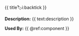 {{ title:label:i:backtick }}

**Description:** 
{{ text:description }}

**Used By:** 
{{ @ref:component }}
